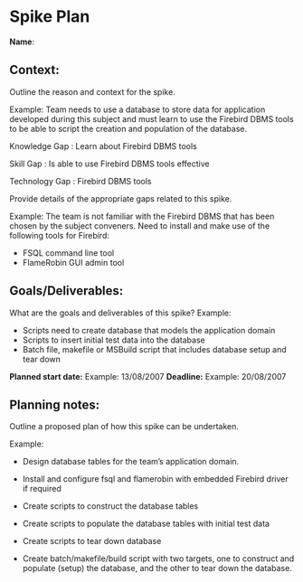 # Spike Plan

**Name**:

## Context:

Outline the reason and context for the spike.

Example: Team needs to use a database to store data for application
developed during this subject and must learn to use the Firebird DBMS
tools to be able to script the creation and population of the database.

Knowledge Gap
:   Learn about Firebird DBMS tools

Skill Gap
:   Is able to use Firebird DBMS tools effective

Technology Gap
:   Firebird DBMS tools

Provide details of the appropriate gaps related to this spike.

Example: The team is not familiar with the Firebird DBMS that has been
chosen by the subject conveners. Need to install and make use of the
following tools for Firebird:

-   FSQL command line tool
-   FlameRobin GUI admin tool

## Goals/Deliverables:

What are the goals and deliverables of this spike? Example:

-   Scripts need to create database that models the application domain
-   Scripts to insert initial test data into the database
-   Batch file, makefile or MSBuild script that includes database setup
    and tear down

**Planned start date:** Example: 13/08/2007
**Deadline:** Example: 20/08/2007

## Planning notes:

Outline a proposed plan of how this spike can be undertaken.

Example:

-   Design database tables for the team’s application domain.

-   Install and configure fsql and flamerobin with embedded Firebird
    driver if required

-   Create scripts to construct the database tables

-   Create scripts to populate the database tables with initial test
    data

-   Create scripts to tear down database

-   Create batch/makefile/build script with two targets, one to
    construct and populate (setup) the database, and the other to tear
    down the database.
